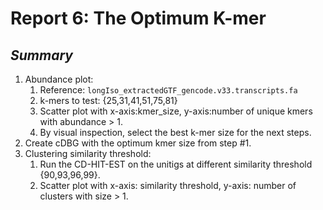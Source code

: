 # **Report 6: The Optimum K-mer**

## *Summary*

1. Abundance plot:
    1. Reference: `longIso_extractedGTF_gencode.v33.transcripts.fa`
    2. k-mers to test: {25,31,41,51,75,81}
    3. Scatter plot with x-axis:kmer_size, y-axis:number of unique kmers with abundance > 1.
    4. By visual inspection, select the best k-mer size for the next steps.
2. Create cDBG with the optimum kmer size from step #1.
3. Clustering similarity threshold:
    1. Run the CD-HIT-EST on the unitigs at different similarity threshold {90,93,96,99}.
    2. Scatter plot with x-axis: similarity threshold, y-axis: number of clusters with size > 1.
    